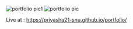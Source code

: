 ![portfolio pic1](https://github.com/Priyasha21-SNU/portfolio/assets/95346970/848e3ac7-7c67-4078-bb79-0e4fa7f0b5d7)
![portfolio pic](https://github.com/Priyasha21-SNU/portfolio/assets/95346970/06d38099-e1fc-422d-af5d-1ccd7093d0ba)

Live at : https://priyasha21-snu.github.io/portfolio/
